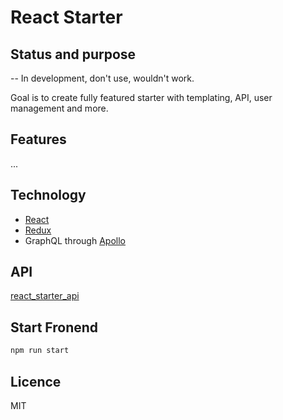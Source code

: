 # React Starter

## Status and purpose

-- In development, don't use, wouldn't work.

Goal is to create fully featured starter with templating, API, user management and more.

## Features

...

## Technology

* [React](https://github.com/facebook/react)
* [Redux](https://github.com/reduxjs/redux)
* GraphQL through [Apollo](https://github.com/apollographql/react-apollo)

## API

[react_starter_api](https://github.com/TalaikisInc/react_starter_api)

## Start Fronend

```bash
npm run start
```

## Licence

MIT
